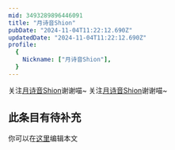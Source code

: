 ```yaml
---
mid: 3493289896446091
title: "月诗音Shion"
pubDate: "2024-11-04T11:22:12.690Z"
updatedDate: "2024-11-04T11:22:12.690Z"
profile:
  {
    Nickname: ["月诗音Shion"],
  }
---
```


关注[月诗音Shion](https://space.bilibili.com/3493289896446091)谢谢喵~ 关注[月诗音Shion](https://space.bilibili.com/3493289896446091)谢谢喵~

## 此条目有待补充
你可以在[这里](https://github.com/Yuhanawa/VTuber.ICU-Content/edit/master/v/月诗音Shion/index.md)编辑本文
